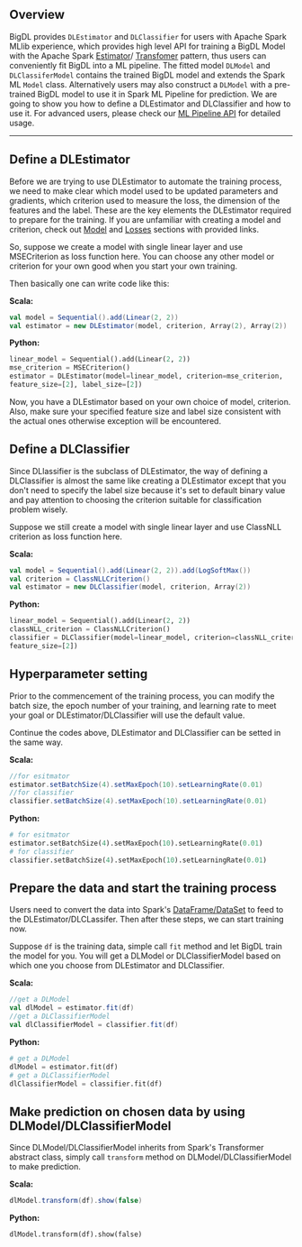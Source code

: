 
## **Overview**

BigDL provides `DLEstimator` and `DLClassifier` for users with Apache Spark MLlib experience, which
provides high level API for training a BigDL Model with the Apache Spark
[Estimator](https://spark.apache.org/docs/2.1.1/ml-pipeline.html#estimators)/
[Transfomer](https://spark.apache.org/docs/2.1.1/ml-pipeline.html#transformers)
pattern, thus users can conveniently fit BigDL into a ML pipeline. The fitted model `DLModel` and
`DLClassiferModel` contains the trained BigDL model and extends the Spark ML `Model` class.
Alternatively users may also construct a `DLModel` with a pre-trained BigDL model to use it in
Spark ML Pipeline for prediction. We are going to show you how to define a DLEstimator and
DLClassifier and how to use it. For advanced users, please check our
[ML Pipeline API](../APIGuide/DLFrames/DLEstimator_DLClassifier.md) for detailed usage.


---
## **Define a DLEstimator**
Before we are trying to use DLEstimator to automate the training process, we need to make clear
which model used to be updated parameters and gradients, which criterion used to measure the loss,
the dimension of the features and the label. These are the key elements the DLEstimator required to
prepare for the training. If you are unfamiliar with creating a model and criterion, check out
[Model](./Model/Sequential.md) and [Losses](../APIGuide/Losses.md) sections with provided links.

So, suppose we create a model with single linear layer and use  MSECriterion as loss function here.
You can choose any other model or criterion for your own good when you start your own training.

Then basically one can write code like this:

**Scala:**

```scala
val model = Sequential().add(Linear(2, 2))
val estimator = new DLEstimator(model, criterion, Array(2), Array(2))
```

**Python:**

```python
linear_model = Sequential().add(Linear(2, 2))
mse_criterion = MSECriterion()
estimator = DLEstimator(model=linear_model, criterion=mse_criterion,
feature_size=[2], label_size=[2])
```

Now, you have a DLEstimator based on your own choice of model, criterion. Also, make sure your specified
feature size and label size consistent with the actual ones otherwise exception will be encountered.

## **Define a DLClassifier**
Since DLlassifier is the subclass of DLEstimator, the way of defining a DLClassifier is almost the same
like creating a DLEstimator except that you don't need to specify the label size because it's set to
default binary value and pay attention to choosing the criterion suitable for classification problem wisely.

Suppose we still create a model with single linear layer and use  ClassNLL criterion as loss
function here.

**Scala:**

```scala
val model = Sequential().add(Linear(2, 2)).add(LogSoftMax())
val criterion = ClassNLLCriterion()
val estimator = new DLClassifier(model, criterion, Array(2))
```
**Python:**

```python
linear_model = Sequential().add(Linear(2, 2))
classNLL_criterion = ClassNLLCriterion()
classifier = DLClassifier(model=linear_model, criterion=classNLL_criterion,
feature_size=[2])
```

## Hyperparameter setting

Prior to the commencement of the training process, you can modify the batch size, the epoch number of your
training, and learning rate to meet your goal or DLEstimator/DLClassifier will use the default value.

Continue the codes above, DLEstimator and DLClassifier can be setted in the same way.

**Scala:**

```scala
//for esitmator
estimator.setBatchSize(4).setMaxEpoch(10).setLearningRate(0.01)
//for classifier
classifier.setBatchSize(4).setMaxEpoch(10).setLearningRate(0.01)
```
**Python:**

```python
# for esitmator
estimator.setBatchSize(4).setMaxEpoch(10).setLearningRate(0.01)
# for classifier
classifier.setBatchSize(4).setMaxEpoch(10).setLearningRate(0.01)

```

## Prepare the data and start the training process

Users need to convert the data into Spark's
[DataFrame/DataSet](https://spark.apache.org/docs/latest/sql-programming-guide.html#datasets-and-dataframes)
to feed to the DLEstimator/DLCLassifer.
Then after these steps, we can start training now.

Suppose `df` is the training data, simple call `fit` method and let BigDL train the model for you. You will
get a DLModel or DLClassifierModel based on which one you choose from DLEstimator and DLClassifier.

**Scala:**

```scala
//get a DLModel
val dlModel = estimator.fit(df)
//get a DLClassifierModel
val dlClassifierModel = classifier.fit(df)
```

**Python:**

```python
# get a DLModel
dlModel = estimator.fit(df)
# get a DLClassifierModel
dlClassifierModel = classifier.fit(df)
```
## Make prediction on chosen data by using DLModel/DLClassifierModel

Since DLModel/DLClassifierModel inherits from Spark's Transformer abstract class, simply call `transform`
 method on DLModel/DLClassifierModel to make prediction.

**Scala:**

```scala
dlModel.transform(df).show(false)
```

**Python:**

```python
dlModel.transform(df).show(false)
```




